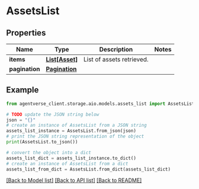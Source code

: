 # AssetsList


## Properties

Name | Type | Description | Notes
------------ | ------------- | ------------- | -------------
**items** | [**List[Asset]**](Asset.md) | List of assets retrieved. | 
**pagination** | [**Pagination**](Pagination.md) |  | 

## Example

```python
from agentverse_client.storage.aio.models.assets_list import AssetsList

# TODO update the JSON string below
json = "{}"
# create an instance of AssetsList from a JSON string
assets_list_instance = AssetsList.from_json(json)
# print the JSON string representation of the object
print(AssetsList.to_json())

# convert the object into a dict
assets_list_dict = assets_list_instance.to_dict()
# create an instance of AssetsList from a dict
assets_list_from_dict = AssetsList.from_dict(assets_list_dict)
```
[[Back to Model list]](../README.md#documentation-for-models) [[Back to API list]](../README.md#documentation-for-api-endpoints) [[Back to README]](../README.md)


